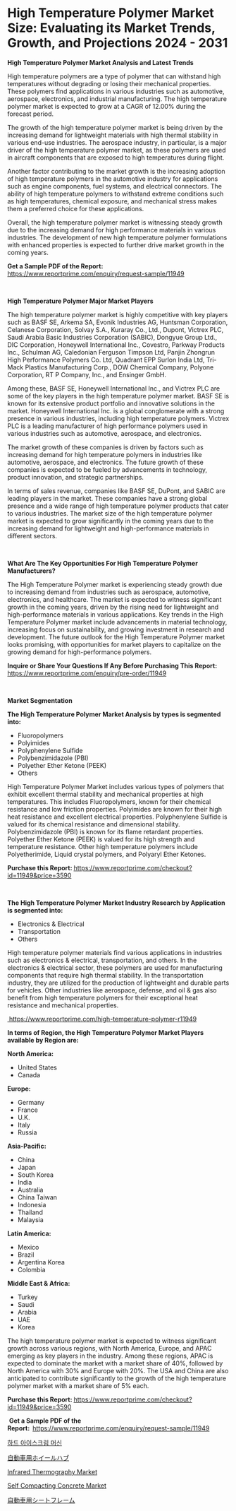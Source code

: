<p><h1>High Temperature Polymer Market Size: Evaluating its Market Trends, Growth, and Projections 2024 - 2031</h1></p><p><strong>High Temperature Polymer Market Analysis and Latest Trends</strong></p>
<p><p>High temperature polymers are a type of polymer that can withstand high temperatures without degrading or losing their mechanical properties. These polymers find applications in various industries such as automotive, aerospace, electronics, and industrial manufacturing. The high temperature polymer market is expected to grow at a CAGR of 12.00% during the forecast period.</p><p>The growth of the high temperature polymer market is being driven by the increasing demand for lightweight materials with high thermal stability in various end-use industries. The aerospace industry, in particular, is a major driver of the high temperature polymer market, as these polymers are used in aircraft components that are exposed to high temperatures during flight.</p><p>Another factor contributing to the market growth is the increasing adoption of high temperature polymers in the automotive industry for applications such as engine components, fuel systems, and electrical connectors. The ability of high temperature polymers to withstand extreme conditions such as high temperatures, chemical exposure, and mechanical stress makes them a preferred choice for these applications.</p><p>Overall, the high temperature polymer market is witnessing steady growth due to the increasing demand for high performance materials in various industries. The development of new high temperature polymer formulations with enhanced properties is expected to further drive market growth in the coming years.</p></p>
<p><strong>Get a Sample PDF of the Report:&nbsp;</strong> <a href="https://www.reportprime.com/enquiry/request-sample/11949">https://www.reportprime.com/enquiry/request-sample/11949</a></p>
<p>&nbsp;</p>
<p><strong>High Temperature Polymer Major Market Players</strong></p>
<p><p>The high temperature polymer market is highly competitive with key players such as BASF SE, Arkema SA, Evonik Industries AG, Huntsman Corporation, Celanese Corporation, Solvay S.A., Kuraray Co., Ltd., Dupont, Victrex PLC, Saudi Arabia Basic Industries Corporation (SABIC), Dongyue Group Ltd., DIC Corporation, Honeywell International Inc., Covestro, Parkway Products Inc., Schulman AG, Caledonian Ferguson Timpson Ltd, Panjin Zhongrun High Performance Polymers Co. Ltd, Quadrant EPP Surlon India Ltd, Tri-Mack Plastics Manufacturing Corp., DOW Chemical Company, Polyone Corporation, RT P Company, Inc., and Ensinger GmbH.</p><p>Among these, BASF SE, Honeywell International Inc., and Victrex PLC are some of the key players in the high temperature polymer market. BASF SE is known for its extensive product portfolio and innovative solutions in the market. Honeywell International Inc. is a global conglomerate with a strong presence in various industries, including high temperature polymers. Victrex PLC is a leading manufacturer of high performance polymers used in various industries such as automotive, aerospace, and electronics.</p><p>The market growth of these companies is driven by factors such as increasing demand for high temperature polymers in industries like automotive, aerospace, and electronics. The future growth of these companies is expected to be fueled by advancements in technology, product innovation, and strategic partnerships.</p><p>In terms of sales revenue, companies like BASF SE, DuPont, and SABIC are leading players in the market. These companies have a strong global presence and a wide range of high temperature polymer products that cater to various industries. The market size of the high temperature polymer market is expected to grow significantly in the coming years due to the increasing demand for lightweight and high-performance materials in different sectors.</p></p>
<p>&nbsp;</p>
<p><strong>What Are The Key Opportunities For High Temperature Polymer Manufacturers?</strong></p>
<p><p>The High Temperature Polymer market is experiencing steady growth due to increasing demand from industries such as aerospace, automotive, electronics, and healthcare. The market is expected to witness significant growth in the coming years, driven by the rising need for lightweight and high-performance materials in various applications. Key trends in the High Temperature Polymer market include advancements in material technology, increasing focus on sustainability, and growing investment in research and development. The future outlook for the High Temperature Polymer market looks promising, with opportunities for market players to capitalize on the growing demand for high-performance polymers.</p></p>
<p><strong>Inquire or Share Your Questions If Any Before Purchasing This Report:</strong> <a href="https://www.reportprime.com/enquiry/pre-order/11949">https://www.reportprime.com/enquiry/pre-order/11949</a></p>
<p>&nbsp;</p>
<p><strong>Market Segmentation</strong></p>
<p><strong>The High Temperature Polymer Market Analysis by types is segmented into:</strong></p>
<p><ul><li>Fluoropolymers</li><li>Polyimides</li><li>Polyphenylene Sulfide</li><li>Polybenzimidazole (PBI)</li><li>Polyether Ether Ketone (PEEK)</li><li>Others</li></ul></p>
<p><p>High Temperature Polymer Market includes various types of polymers that exhibit excellent thermal stability and mechanical properties at high temperatures. This includes Fluoropolymers, known for their chemical resistance and low friction properties. Polyimides are known for their high heat resistance and excellent electrical properties. Polyphenylene Sulfide is valued for its chemical resistance and dimensional stability. Polybenzimidazole (PBI) is known for its flame retardant properties. Polyether Ether Ketone (PEEK) is valued for its high strength and temperature resistance. Other high temperature polymers include Polyetherimide, Liquid crystal polymers, and Polyaryl Ether Ketones.</p></p>
<p><strong>Purchase this Report:&nbsp;</strong><a href="https://www.reportprime.com/checkout?id=11949&price=3590">https://www.reportprime.com/checkout?id=11949&price=3590</a></p>
<p>&nbsp;</p>
<p><strong>The High Temperature Polymer Market Industry Research by Application is segmented into:</strong></p>
<p><ul><li>Electronics & Electrical</li><li>Transportation</li><li>Others</li></ul></p>
<p><p>High temperature polymer materials find various applications in industries such as electronics & electrical, transportation, and others. In the electronics & electrical sector, these polymers are used for manufacturing components that require high thermal stability. In the transportation industry, they are utilized for the production of lightweight and durable parts for vehicles. Other industries like aerospace, defense, and oil & gas also benefit from high temperature polymers for their exceptional heat resistance and mechanical properties.</p></p>
<p><a href="https://www.reportprime.com/high-temperature-polymer-r11949">&nbsp;https://www.reportprime.com/high-temperature-polymer-r11949</a></p>
<p><strong>In terms of Region, the High Temperature Polymer Market Players available by Region are:</strong></p>
<p>
    <p> <strong> North America: </strong>
        <ul>
            <li>United States</li>
            <li>Canada</li>
        </ul>
        </p> 
    <p> <strong> Europe: </strong>
        <ul>
            <li>Germany</li>
            <li>France</li>
            <li>U.K.</li>
            <li>Italy</li>
            <li>Russia</li>
        </ul>
        </p> 
    <p> <strong> Asia-Pacific: </strong>
        <ul>
            <li>China</li>
            <li>Japan</li>
            <li>South Korea</li>
            <li>India</li>
            <li>Australia</li>
            <li>China Taiwan</li>
            <li>Indonesia</li>
            <li>Thailand</li>
            <li>Malaysia</li>
        </ul>
        </p> 
    <p> <strong> Latin America: </strong>
        <ul>
            <li>Mexico</li>
            <li>Brazil</li>
            <li>Argentina Korea</li>
            <li>Colombia</li>
        </ul>
        </p> 
    <p> <strong> Middle East & Africa: </strong>
        <ul>
            <li>Turkey</li>
            <li>Saudi</li>
            <li>Arabia</li>
            <li>UAE</li>
            <li>Korea</li>
        </ul>
    </p>
    </p>
<p><p>The high temperature polymer market is expected to witness significant growth across various regions, with North America, Europe, and APAC emerging as key players in the industry. Among these regions, APAC is expected to dominate the market with a market share of 40%, followed by North America with 30% and Europe with 20%. The USA and China are also anticipated to contribute significantly to the growth of the high temperature polymer market with a market share of 5% each.</p></p>
<p><strong>Purchase this Report: </strong><a href="https://www.reportprime.com/checkout?id=11949&price=3590">https://www.reportprime.com/checkout?id=11949&price=3590</a></p>
<p>&nbsp;<strong>Get a Sample PDF of the Report:&nbsp;&nbsp;</strong><a href="https://www.reportprime.com/enquiry/request-sample/11949">https://www.reportprime.com/enquiry/request-sample/11949</a></p>
<p><strong></strong></p>
<p><p><a href="https://medium.com/@gasberkah99_48013/%EB%8B%A8%EB%8B%A8%ED%95%9C-%EC%95%84%EC%9D%B4%EC%8A%A4%ED%81%AC%EB%A6%BC-%EA%B8%B0%EA%B3%84-%EC%8B%9C%EC%9E%A5-2024%EB%85%84%EB%B6%80%ED%84%B0-2031%EB%85%84%EA%B9%8C%EC%A7%80%EC%9D%98-%EA%B8%80%EB%A1%9C%EB%B2%8C-%EC%8B%9C%EC%9E%A5-%EB%8F%99%ED%96%A5%EA%B3%BC-%ED%8C%90%EB%A7%A4-%EB%8F%99%ED%96%A5-bd6a9faf8c2f">하드 아이스크림 머신</a></p><p><a href="https://medium.com/@carmenfery2023/%E8%87%AA%E5%8B%95%E8%BB%8A%E3%83%9B%E3%82%A4%E3%83%BC%E3%83%AB%E3%83%8F%E3%83%96%E5%B8%82%E5%A0%B4%E3%81%B8%E3%81%AE%E6%B7%B1%E3%81%84%E6%8E%A2%E6%B1%82-%E3%81%9D%E3%81%AE%E3%83%88%E3%83%AC%E3%83%B3%E3%83%89-%E5%B8%82%E5%A0%B4%E3%82%BB%E3%82%B0%E3%83%A1%E3%83%B3%E3%83%86%E3%83%BC%E3%82%B7%E3%83%A7%E3%83%B3-%E7%AB%B6%E4%BA%89%E5%88%86%E6%9E%90-0b6e9782fba3">自動車用ホイールハブ</a></p><p><a href="https://issuu.com/reportprime-2/docs/infrared-thermography-market-size-2030.pptx">Infrared Thermography Market</a></p><p><a href="https://github.com/HenrietteMills1/Market-Research-Report-List-2/blob/main/self-compacting-concrete-market.md">Self Compacting Concrete Market</a></p><p><a href="https://medium.com/@carmenfery2023/%E8%87%AA%E5%8B%95%E8%BB%8A%E3%82%B7%E3%83%BC%E3%83%88%E3%83%95%E3%83%AC%E3%83%BC%E3%83%A0%E5%B8%82%E5%A0%B4-2024%E5%B9%B4%E3%81%8B%E3%82%892031%E5%B9%B4%E3%81%BE%E3%81%A7%E3%81%AE%E4%B8%96%E7%95%8C%E3%81%8A%E3%82%88%E3%81%B3%E5%9C%B0%E5%9F%9F%E3%81%AE%E5%88%86%E6%9E%90-292af7e2fb6d">自動車用シートフレーム</a></p></p>